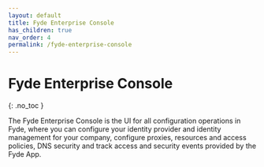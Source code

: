 ```yaml
---
layout: default
title: Fyde Enterprise Console
has_children: true
nav_order: 4
permalink: /fyde-enterprise-console
---
```

# Fyde Enterprise Console
{: .no_toc }

The Fyde Enterprise Console is the UI for all configuration operations in Fyde, where you can configure your identity provider and identity management for your company, configure proxies, resources and access policies, DNS security and track access and security events provided by the Fyde App.
